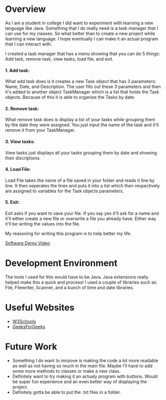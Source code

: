 # Overview

As I am a student in college I did want to experiment with learning a new language like Java. Something that I do really need is a task manager that I can use for my classes. So what better than to create a new project while learning a new language. I hope eventually I can make it an actual program that I can interact with.


I created a task manager that has a menu showing that you can do 5 things: Add task, remove task, view tasks, load file, and exit.

#### 1. Add task:
What add task does is it creates a new Task object that has 3 parameters: Name, Date, and Description. The user fills out these 3 parameters and then it's added to another object TaskManager which is a list that holds the Task objects. Because of this it is able to organize the Tasks by date.
#### 2. Remove task:
What remove task does is display a list of your tasks while grouping them by the date they were assigned. You just input the name of the task and it'll remove it from your TaskManager.
#### 3. View tasks:
View tasks just displays all your tasks grouping them by date and showing their discriptions.
#### 4. Load File:
Load File takes the name of a file saved in your folder and reads it line by line. It then seperates the lines and puts it into a list which then respectively are assigned to variables for the Task objects parameters.
#### 5. Exit:
Exit asks if you want to save your file. If you say yes it'll ask for a name and it'll either create a new file or overwrite a file you already have. Either way it'll be writing the values into the file.

My reasoning for writing this program is to help better my life.


[Software Demo Video](http://youtube.link.goes.here)

# Development Environment

The tools I used for this would have to be Java. Java extensions really helped make this a quick and process! I used a couple of libraries such as: File, Filewriter, Scanner, and a bunch of time and date libraries.

# Useful Websites

- [W3Schools](https://www.w3schools.com/java/default.asp)
- [GeeksForGeeks](https://www.geeksforgeeks.org/writing-list-contents-to-text-file-after-deleting-string-in-java/)

# Future Work



- Something I do want to imrpove is making the code a lot more readable as well as not having so much in the main file. Maybe I'll have to add some more methods to classes or make a new class.
- Definitely want to try making it an actualy program with buttons. Would be super fun experience and an even better way of displaying the project.
- Definitely gotta be able to put the .txt files in a folder.